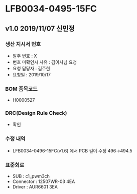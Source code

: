 # LFB0034-0495-15FC

## v1.0 2019/11/07 신민정

### 생산 지시서 번호
* 발주 번호 : X
* 번호 미확인시 사유 : 김이사님 요청
* 요청 담당자 : 김주현
* 요청일 : 2019/10/17

###  BOM 품목코드
* H0000527

### DRC(Design Rule Check)
* 확인

### 수정 내역
* LFB0034-0496-15FC(v1.6) 에서 PCB 길이 수정 496→494.5

### 표준회로
* SUB : c1_pwm3ch
* Connector : 12507WR-03 4EA
* Driver : AUR6601 3EA
